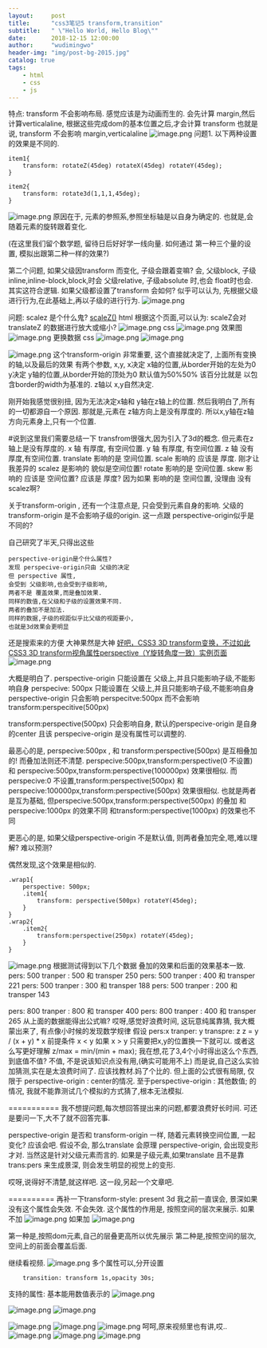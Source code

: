 ```yaml
---
layout:     post
title:      "css3笔记5 transform,transition"
subtitle:   " \"Hello World, Hello Blog\""
date:       2018-12-15 12:00:00
author:     "wudimingwo"
header-img: "img/post-bg-2015.jpg"
catalog: true
tags:
    - html
    - css
    - js
---
```




特点:
transform 不会影响布局.
感觉应该是为动画而生的.
会先计算 margin,然后计算verticalaline,
根据这些完成dom的基本位置之后,才会计算 transform
也就是说, transform 不会影响 margin,verticalaline
![image.png](https://upload-images.jianshu.io/upload_images/13637909-09a764eedb48ee11.png?imageMogr2/auto-orient/strip%7CimageView2/2/w/1240)
问题1.
以下两种设置的效果是不同的.
```
item1{
    transform: rotateZ(45deg) rotateX(45deg) rotateY(45deg);
}
```

```
item2{
    transform: rotate3d(1,1,1,45deg);
}
```
![image.png](https://upload-images.jianshu.io/upload_images/13637909-872ea34ce2047ea9.png?imageMogr2/auto-orient/strip%7CimageView2/2/w/1240)
原因在于, 元素的参照系,参照坐标轴是以自身为确定的.
也就是,会随着元素的旋转跟着变化.

(在这里我们留个数学题, 留待日后好好学一线向量. 
如何通过 第一种三个量的设置, 模拟出跟第二种一样的效果?)

第二个问题,
如果父级因transform 而变化, 子级会跟着变嘛?
会,
父级block, 子级inline,inline-block,block,时会
父级relative, 子级absolute 时,也会
float时也会.
其实这符合逻辑.
如果父级都设置了transform 会如何?
似乎可以认为,
先根据父级进行行为,在此基础上,再以子级的进行行为.
![image.png](https://upload-images.jianshu.io/upload_images/13637909-0baea181c9d829f2.png?imageMogr2/auto-orient/strip%7CimageView2/2/w/1240)

问题:
scalez 是个什么鬼?
[scaleZ()](https://developer.mozilla.org/zh-CN/docs/Web/CSS/transform-function/scaleZ)
html
根据这个页面,可以认为: scaleZ会对translateZ 的数据进行放大或缩小?
![image.png](https://upload-images.jianshu.io/upload_images/13637909-6dd82357f98b3600.png?imageMogr2/auto-orient/strip%7CimageView2/2/w/1240)
css
![image.png](https://upload-images.jianshu.io/upload_images/13637909-a9259ee136eda8e1.png?imageMogr2/auto-orient/strip%7CimageView2/2/w/1240)
效果图
![image.png](https://upload-images.jianshu.io/upload_images/13637909-908f4303c5abb323.png?imageMogr2/auto-orient/strip%7CimageView2/2/w/1240)
更换数据
css
![image.png](https://upload-images.jianshu.io/upload_images/13637909-5f7c02c18af99a02.png?imageMogr2/auto-orient/strip%7CimageView2/2/w/1240)
![image.png](https://upload-images.jianshu.io/upload_images/13637909-6873973ed8c948e2.png?imageMogr2/auto-orient/strip%7CimageView2/2/w/1240)

![image.png](https://upload-images.jianshu.io/upload_images/13637909-45fd3395fd932e38.png?imageMogr2/auto-orient/strip%7CimageView2/2/w/1240)
这个transform-origin 非常重要, 这个直接就决定了, 
上面所有变换的轴,以及最后的效果
有两个参数, x,y, 
x决定 x轴的位置,从border开始的左处为0
y决定 y轴的位置,从border开始的顶处为0
默认值为50%50% 该百分比就是 以包含border的width为基准的.
z轴以 x,y自然决定.

刚开始我感觉很别扭,
因为无法决定x轴和 y轴在z轴上的位置.
然后我明白了,所有的一切都源自一个原因.
那就是,元素在 z轴方向上是没有厚度的.
所以x,y轴在z轴方向元素身上,只有一个位置.

#说到这里我们需要总结一下
transfrom很强大,因为引入了3d的概念.
但元素在z轴上是没有厚度的.
x 轴 有厚度, 有空间位置.
y 轴 有厚度, 有空间位置.
z 轴 没有厚度,有空间位置.
translate 影响的是 空间位置.
scale 影响的 应该是 厚度.
刚才让我差异的 scalez 是影响的 貌似是空间位置!
rotate 影响的是 空间位置.
skew 影响的 应该是 空间位置? 应该是 厚度? 
因为如果 影响的是 空间位置, 没理由 没有 scalez啊?

关于transform-origin , 还有一个注意点是, 只会受到元素自身的影响.
父级的transform-origin 是不会影响子级的origin.
这一点跟 perspective-origin似乎是不同的?

自己研究了半天,只得出这些
```
perspective-origin是个什么属性?
发现 perspecive-origin只由 父级的决定
但 perspective 属性,
会受到 父级影响,也会受到子级影响,
两者不是 覆盖效果,而是叠加效果.
同样的数值,在父级和子级的设置效果不同.
两者的叠加不是加法.
同样的数据,子级的视距似乎比父级的视距要小,
也就是3d效果会更明显
```
还是搜索来的方便
大神果然是大神
[好吧，CSS3 3D transform变换，不过如此](https://www.zhangxinxu.com/wordpress/2012/09/css3-3d-transform-perspective-animate-transition/)
[CSS3 3D transform视角属性perspective（Y旋转角度一致）实例页面](https://www.zhangxinxu.com/study/201209/transform-perspective-same-rotate.html)
![image.png](https://upload-images.jianshu.io/upload_images/13637909-d08306bfffbb9072.png?imageMogr2/auto-orient/strip%7CimageView2/2/w/1240)

大概是明白了.
perspective-origin 只能设置在 父级上,并且只能影响子级,不能影响自身
perspecive: 500px 只能设置在 父级上,并且只能影响子级,不能影响自身
perspective-origin 只会影响 perspecitve:500px 而不会影响 transform:perspecitive(500px)

transform:perspective(500px) 只会影响自身,
默认的perspecive-origin 是自身的center
且该 perspecive-origin 是没有属性可以调整的.

最恶心的是,
perspecive:500px , 和 transform:perspective(500px) 是互相叠加的!
而叠加法则还不清楚.
perspecive:500px,transform:perspective(0 不设置) 和
perspecive:500px,transform:perspective(100000px) 效果很相似.
而
perspecive:0 不设置,transform:perspective(500px) 和
perspecive:100000px,transform:perspective(500px) 效果很相似.
也就是两者是互为基础,
但perspecive:500px,transform:perspective(500px) 的叠加
和perspecive:1000px 的效果不同
和transform:perspective(1000px) 的效果也不同

更恶心的是, 如果父级perspective-origin 不是默认值, 则两者叠加完全,嗯,难以理解?
难以预测?

偶然发现,这个效果是相似的.
```
.wrap1{
    perspective: 500px;
    .item1{
        transform: perspective(500px) rotateY(45deg);
    }
}
.wrap2{
    .item2{
        transform:perspective(250px) rotateY(45deg);
    }
}
```
![image.png](https://upload-images.jianshu.io/upload_images/13637909-de621731e9d33396.png?imageMogr2/auto-orient/strip%7CimageView2/2/w/1240)
根据测试得到以下几个数据 叠加的效果和后面的效果基本一致.
pers: 500 tranper : 500 和 transper 250
pers: 500 tranper : 400 和 transper 221
pers: 500 tranper : 300 和 transper 188
pers: 500 tranper : 200 和 transper 143

pers: 800 tranper : 800 和 transper 400
pers: 800 tranper : 400 和 transper 265
从上面的数据能得出公式嘛? 哎呀,感觉好浪费时间, 
这玩意纯属靠猜, 我大概蒙出来了, 有点像小时候的发现数学规律
假设
pers:x  tranper: y transpre: z
z = y / (x + y) * x
前提条件 x < y 如果 x > y 只需要把x,y的位置换一下就可以.
或者这么写更好理解
z/max = min/(min + max);
我在想,花了3,4个小时得出这么个东西,到底值不值?
不值, 不是说该知识点没有用,(确实可能用不上)
而是说,自己这么实验加猜测,实在是太浪费时间了.
应该找教材.妈了个比的.
但上面的公式很有局限,
仅限于 perspective-origin : center的情况.
至于perspective-origin : 其他数值; 的情况,
我就不能靠测试几个模拟的方式猜了,根本无法模拟.

===========
我不想提问题,每次想回答提出来的问题,都要浪费好长时间.
可还是要问一下,大不了就不回答完事.

perspective-origin 是否和 transform-origin 一样, 随着元素转换空间位置,
一起变化?
应该会吧.
假设不会, 那么translate 会原理 perspective-origin, 会出现变形才对.
当然这是针对父级元素而言的.
如果是子级元素,如果translate 且不是靠 trans:pers 来生成景深, 则会发生明显的视觉上的变形.

哎呀,说得好不清楚,就这样吧.
这一段,另起一个文章吧.

==========
再补一下transform-style: present 3d
我之前一直误会, 景深如果没有这个属性会失效.
不会失效.
这个属性的作用是,
按照空间的层次来展示.
如果不加
![image.png](https://upload-images.jianshu.io/upload_images/13637909-9c814d21fb8a0a39.png?imageMogr2/auto-orient/strip%7CimageView2/2/w/1240)
如果加
![image.png](https://upload-images.jianshu.io/upload_images/13637909-d76d67790ec81605.png?imageMogr2/auto-orient/strip%7CimageView2/2/w/1240)

第一种是,按照dom元素,自己的层叠更高所以优先展示
第二种是,按照空间的层次,空间上的前面会覆盖后面.

继续看视频.
![image.png](https://upload-images.jianshu.io/upload_images/13637909-b6e403760eb0f77f.png?imageMogr2/auto-orient/strip%7CimageView2/2/w/1240)
多个属性可以,分开设置
```
    transition: transform 1s,opacity 30s;  
```
支持的属性: 基本能用数值表示的
![image.png](https://upload-images.jianshu.io/upload_images/13637909-2e0979a34ee514a2.png?imageMogr2/auto-orient/strip%7CimageView2/2/w/1240)

![image.png](https://upload-images.jianshu.io/upload_images/13637909-f96abe3d8b43787a.png?imageMogr2/auto-orient/strip%7CimageView2/2/w/1240)
![image.png](https://upload-images.jianshu.io/upload_images/13637909-2c77479d51633621.png?imageMogr2/auto-orient/strip%7CimageView2/2/w/1240)

![image.png](https://upload-images.jianshu.io/upload_images/13637909-2c4426e9f96ce8aa.png?imageMogr2/auto-orient/strip%7CimageView2/2/w/1240)
![image.png](https://upload-images.jianshu.io/upload_images/13637909-0f597516fad4fee5.png?imageMogr2/auto-orient/strip%7CimageView2/2/w/1240)
![image.png](https://upload-images.jianshu.io/upload_images/13637909-c37cb4ba762ef333.png?imageMogr2/auto-orient/strip%7CimageView2/2/w/1240)
呵呵,原来视频里也有讲,哎..
![image.png](https://upload-images.jianshu.io/upload_images/13637909-3f810106bfcb5d08.png?imageMogr2/auto-orient/strip%7CimageView2/2/w/1240)
![image.png](https://upload-images.jianshu.io/upload_images/13637909-5bbea58cd56bea0b.png?imageMogr2/auto-orient/strip%7CimageView2/2/w/1240)
![image.png](https://upload-images.jianshu.io/upload_images/13637909-9e441bf88066fffe.png?imageMogr2/auto-orient/strip%7CimageView2/2/w/1240)
